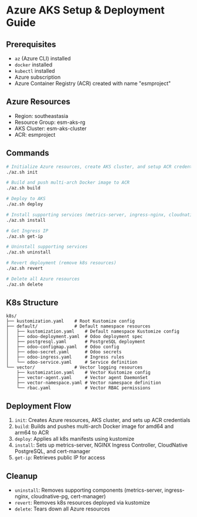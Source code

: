 # Azure AKS Setup & Deployment Guide

## Prerequisites

- `az` (Azure CLI) installed
- `docker` installed
- `kubectl` installed
- Azure subscription
- Azure Container Registry (ACR) created with name "esmproject"

## Azure Resources

- Region: southeastasia
- Resource Group: esm-aks-rg
- AKS Cluster: esm-aks-cluster
- ACR: esmproject

## Commands

```bash
# Initialize Azure resources, create AKS cluster, and setup ACR credentials
./az.sh init

# Build and push multi-arch Docker image to ACR
./az.sh build

# Deploy to AKS
./az.sh deploy

# Install supporting services (metrics-server, ingress-nginx, cloudnative-pg, cert-manager)
./az.sh install

# Get Ingress IP
./az.sh get-ip

# Uninstall supporting services
./az.sh uninstall

# Revert deployment (remove k8s resources)
./az.sh revert

# Delete all Azure resources
./az.sh delete
```

## K8s Structure

```
k8s/
├── kustomization.yaml    # Root Kustomize config
├── default/              # Default namespace resources
│   ├── kustomization.yaml    # Default namespace Kustomize config
│   ├── odoo-deployment.yaml  # Odoo deployment spec
│   ├── postgresql.yaml       # PostgreSQL deployment
│   ├── odoo-configmap.yaml   # Odoo config
│   ├── odoo-secret.yaml      # Odoo secrets
│   ├── odoo-ingress.yaml     # Ingress rules
│   └── odoo-service.yaml     # Service definition
└── vector/               # Vector logging resources
    ├── kustomization.yaml    # Vector Kustomize config
    ├── vector-agent.yaml     # Vector agent DaemonSet
    ├── vector-namespace.yaml # Vector namespace definition
    └── rbac.yaml             # Vector RBAC permissions
```

## Deployment Flow

1. `init`: Creates Azure resources, AKS cluster, and sets up ACR credentials
2. `build`: Builds and pushes multi-arch Docker image for amd64 and arm64 to ACR
3. `deploy`: Applies all k8s manifests using kustomize
4. `install`: Sets up metrics-server, NGINX Ingress Controller, CloudNative PostgreSQL, and cert-manager
5. `get-ip`: Retrieves public IP for access

## Cleanup

- `uninstall`: Removes supporting components (metrics-server, ingress-nginx, cloudnative-pg, cert-manager)
- `revert`: Removes k8s resources deployed via kustomize
- `delete`: Tears down all Azure resources
